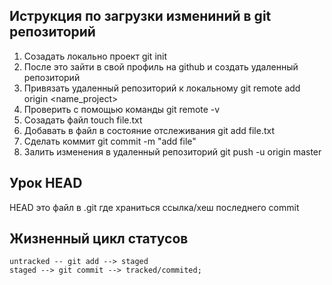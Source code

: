 ## Иструкция по загрузки измениний в git репозиторий
1. Созадать локально проект git init
2. После это зайти в свой профиль на github и создать удаленный репозиторий
3. Привязать удаленный репозиторий к локальному git remote add origin <name_project>
4. Проверить с помощью команды git remote -v
5. Созадать файл touch file.txt
6. Добавать в файл в состояние отслеживания git add file.txt
7. Сделать коммит git commit -m "add file"
8. Залить изменения в удаленный репозиторий  git push -u origin master

## Урок HEAD
HEAD это файл в .git где храниться ссылка/хеш последнего commit

## Жизненный цикл статусов
```aidl
untracked -- git add --> staged
staged --> git commit --> tracked/commited; 
```
